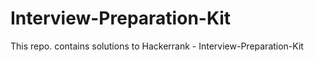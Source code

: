 # Interview-Preparation-Kit
This repo. contains solutions to Hackerrank - Interview-Preparation-Kit
